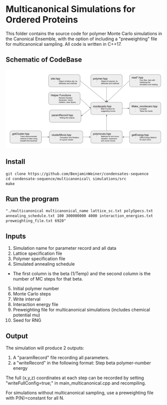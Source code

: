 # Multicanonical Simulations for Ordered Proteins

This folder contains the source code for polymer Monte Carlo simulations in the Canonical Ensemble, with the option of including a "preweighting" file for multicanonical sampling. All code is written in C++17.

## Schematic of CodeBase

![Schematic of the CodeBase](schematic.png)

## Install

```
git clone https://github.com/BenjaminWeiner/condensates-sequence
cd condensate-sequence/multicanonical\ simulations/src
make
```


## Run the program

```
"./multicanonical multicanonical_name lattice_sc.txt polySpecs.txt annealing_schedule.txt 100 300000000 4000 interaction_energies.txt preweighting_file.txt 6920"
```

## Inputs

1. Simulation name for parameter record and all data
2. Lattice specification file
3. Polymer specification file
4. Simulated annealing schedule
- The first column is the beta (1/Temp) and the second column is the number of MC steps for that beta.

5. Initial polymer number
6. Monte Carlo steps
7. Write interval
8. Interaction energy file
9. Preweighting file for multicanonical simulations (includes chemical potential mu)
10. Seed for RNG

## Output

The simulation will produce 2 outputs:
1) A "paramRecord" file recording all parameters.
2) a "writeRecord" in the following format:
Step beta polymer-number energy

The full (x,y,z) coordinates at each step can be recorded by setting "writeFullConfig=true;" in main_multicanonical.cpp and recompiling.

For simulations without multicanonical sampling, use a preweighting file with P(N)=constant for all N. 
